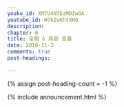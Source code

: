 ```yaml
---
youku_id: XMTU4NTEzMDIwOA
youtube_id: H7kIuKhtXHQ
description: 
chapter: 6
title: 全局 & 局部 变量
date: 2016-11-3
comments: true
post-headings:

---
```

{% assign post-heading-count = -1 %}


{% include announcement.html %}